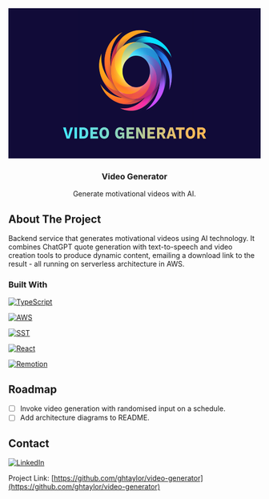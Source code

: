 <div align="center">
  <a href="https://github.com/ghtaylor/video-generator">
    <img src="docs/VIDGEN_header.png" alt="Video Generator Logo" height="300">
  </a>

<h3 align="center">Video Generator</h3>

  <p align="center">
    Generate motivational videos with AI.
  </p>
</div>

## About The Project

Backend service that generates motivational videos using AI technology. It combines ChatGPT quote generation with text-to-speech and video creation tools to produce dynamic content, emailing a download link to the result - all running on serverless architecture in AWS.

### Built With

[![TypeScript][ts-shield]][ts-url]

[![AWS][aws-shield]][aws-url]

[![SST][sst-shield]][sst-url]

[![React][react-shield]][react-url]

[![Remotion][remotion-shield]][remotion-url]

## Roadmap

- [ ] Invoke video generation with randomised input on a schedule.
- [ ] Add architecture diagrams to README.

## Contact

[![LinkedIn][linkedin-shield]][linkedin-url]

Project Link: [https://github.com/ghtaylor/video-generator](https://github.com/ghtaylor/video-generator)

[linkedin-shield]: https://img.shields.io/badge/LinkedIn-272D2D.svg?style=for-the-badge&logo=linkedin
[linkedin-url]: https://linkedin.com/in/george-taylor-71394b138
[react-shield]: https://img.shields.io/badge/React-272D2D?style=for-the-badge&logo=react&logoColor=61DAFB
[react-url]: https://reactjs.org/
[ts-shield]: https://img.shields.io/badge/TypeScript-272D2D.svg?style=for-the-badge&logo=typescript
[ts-url]: https://typescriptlang.org/
[aws-shield]: https://img.shields.io/badge/AWS-272D2D.svg?style=for-the-badge&logo=amazon-aws&logoColor=FF9900
[aws-url]: https://aws.amazon.com/
[sst-shield]: https://img.shields.io/badge/SST-272D2D.svg?style=for-the-badge&logo=sst
[sst-url]: https://sst.dev/
[remotion-shield]: https://img.shields.io/badge/Remotion-272D2D.svg?style=for-the-badge
[remotion-url]: https://remotion.dev/
